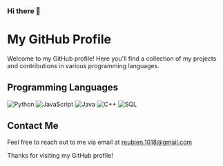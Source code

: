 ### Hi there 👋

# My GitHub Profile

Welcome to my GitHub profile! Here you'll find a collection of my projects and contributions in various programming languages.

## Programming Languages

<div style="display: inline-block;">
    <img src="https://img.shields.io/badge/Python-3776AB?style=for-the-badge&logo=python&logoColor=white" alt="Python">
</div>

<div style="display: inline-block;">
    <img src="https://img.shields.io/badge/JavaScript-F7DF1E?style=for-the-badge&logo=javascript&logoColor=black" alt="JavaScript">
</div>

<div style="display: inline-block;">
    <img src="https://img.shields.io/badge/Java-007396?style=for-the-badge&logo=java&logoColor=white" alt="Java">
</div>

<div style="display: inline-block;">
    <img src="https://img.shields.io/badge/C++-00599C?style=for-the-badge&logo=c%2B%2B&logoColor=white" alt="C++">
</div>

<div style="display: inline-block;">
    <img src="https://img.shields.io/badge/SQL-4479A1?style=for-the-badge&logo=postgresql&logoColor=white" alt="SQL">
</div>

## Contact Me

Feel free to reach out to me via email at [reubien.1018@gmail.com](mailto:reubien.1018@gmail.com)

Thanks for visiting my GitHub profile!
